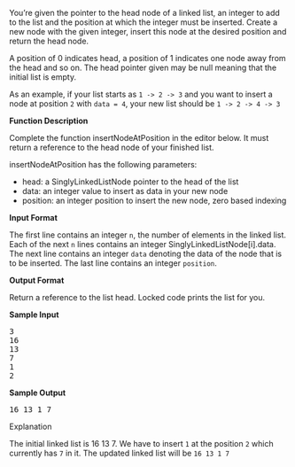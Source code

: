 You’re given the pointer to the head node of a linked list, an integer to add to the list and the position at which the integer must be inserted. Create a new node with the given integer, insert this node at the desired position and return the head node.

A position of 0 indicates head, a position of 1 indicates one node away from the head and so on. The head pointer given may be null meaning that the initial list is empty.

As an example, if your list starts as `1 -> 2 -> 3` and  you want to insert a node at position `2` with `data = 4`, your new list should be `1 -> 2 -> 4 -> 3`

**Function Description** 

Complete the function insertNodeAtPosition in the editor below. It must return a reference to the head node of your finished list.

insertNodeAtPosition has the following parameters:

 - head: a SinglyLinkedListNode pointer to the head of the list
 - data: an integer value to insert as data in your new node
 - position: an integer position to insert the new node, zero based indexing
 
**Input Format**

The first line contains an integer `n`, the number of elements in the linked list.
Each of the next `n` lines contains an integer SinglyLinkedListNode[i].data.
The next line contains an integer `data` denoting the data of the node that is to be inserted.
The last line contains an integer `position`.

**Output Format**

Return a reference to the list head. Locked code prints the list for you.

**Sample Input**
<pre>
3
16
13
7
1
2
</pre>

**Sample Output**
<pre>
16 13 1 7
</pre>

Explanation

The initial linked list is 16 13 7. We have to insert `1` at the position `2` which currently has `7` in it. The updated linked list will be `16 13 1 7`
